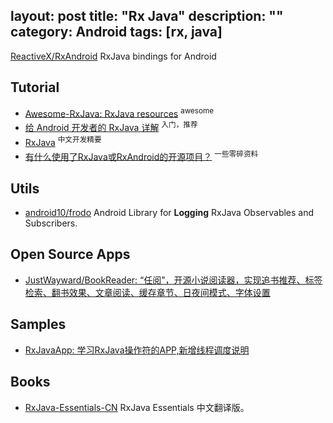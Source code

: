 layout: post
title: "Rx Java"
description: ""
category: Android
tags: [rx, java]
---

[ReactiveX/RxAndroid](https://github.com/ReactiveX/RxAndroid) RxJava bindings for Android

## Tutorial

- [Awesome-RxJava: RxJava resources](https://github.com/lzyzsd/Awesome-RxJava) <sup>awesome</sup>
- [给 Android 开发者的 RxJava 详解](http://gank.io/post/560e15be2dca930e00da1083) <sup>入门，推荐</sup>
- [RxJava](http://www.devtf.cn/?s=RxJava) <sup>中文开发精要</sup>
- [有什么使用了RxJava或RxAndroid的开源项目？](http://www.zhihu.com/question/35511144) <sup>一些零碎资料</sup>

## Utils

- [android10/frodo](https://github.com/android10/frodo) Android Library for **Logging** RxJava Observables and Subscribers.

## Open Source Apps

- [JustWayward/BookReader: “任阅”，开源小说阅读器，实现追书推荐、标签检索、翻书效果、文章阅读、缓存章节、日夜间模式、字体设置](https://github.com/JustWayward/BookReader)

## Samples

- [RxJavaApp: 学习RxJava操作符的APP,新增线程调度说明](https://github.com/jiang111/RxJavaApp)

## Books

- [RxJava-Essentials-CN](https://github.com/yuxingxin/RxJava-Essentials-CN) RxJava Essentials 中文翻译版。
